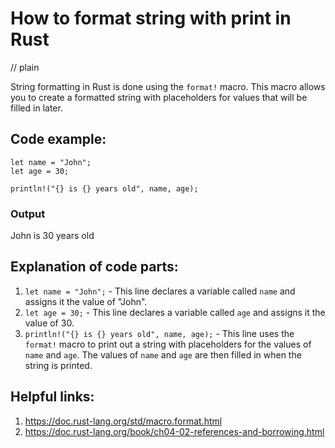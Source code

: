 # How to format string with print in Rust
// plain

String formatting in Rust is done using the `format!` macro. This macro allows you to create a formatted string with placeholders for values that will be filled in later.

## Code example:
```
let name = "John";
let age = 30;

println!("{} is {} years old", name, age);
```

### Output
John is 30 years old

## Explanation of code parts:
1. `let name = "John";` - This line declares a variable called `name` and assigns it the value of "John".
2. `let age = 30;` - This line declares a variable called `age` and assigns it the value of 30.
3. `println!("{} is {} years old", name, age);` - This line uses the `format!` macro to print out a string with placeholders for the values of `name` and `age`. The values of `name` and `age` are then filled in when the string is printed.

## Helpful links:
1. https://doc.rust-lang.org/std/macro.format.html
2. https://doc.rust-lang.org/book/ch04-02-references-and-borrowing.html